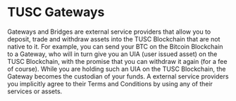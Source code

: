 # TUSC Gateways

Gateways and Bridges are external service providers that allow you to deposit,
trade and withdraw assets into the TUSC Blockchain that are not native to it.
For example, you can send your BTC on the Bitcoin Blockchain to a Gateway, who will
in turn give you an UIA (user issued asset) on the TUSC Blockchain, with the
promise that you can withdraw it again (for a fee of course). While you are holding
such an UIA on the TUSC Blockchain, the Gateway becomes the custodian of your funds.
A external service providers you implicitly agree to their Terms and Conditions by using
any of their services or assets.
